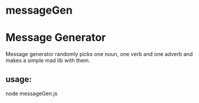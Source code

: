 # messageGen
# Message Generator

Message generator randomly picks one noun, one verb and one adverb and makes a simple mad lib with them.

## usage: 
node messageGen.js

